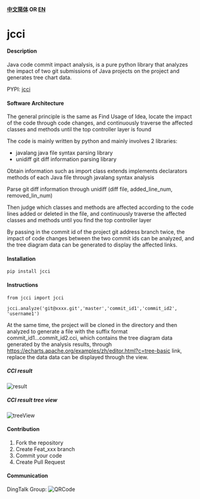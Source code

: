 #### [中文简体](https://github.com/baikaishuipp/jcci/blob/main/README.cn.md) OR [EN](https://github.com/baikaishuipp/jcci/blob/main/README.md)
# jcci

#### Description
Java code commit impact analysis, is a pure python library that analyzes the impact of two git submissions of Java projects on the project and generates tree chart data.

PYPI: [jcci](https://pypi.org/project/jcci/)

#### Software Architecture
The general principle is the same as Find Usage of Idea, locate the impact of the code through code changes, and continuously traverse the affected classes and methods until the top controller layer is found

The code is mainly written by python and mainly involves 2 libraries:

* javalang  java file syntax parsing library
* unidiff  git diff information parsing library

Obtain information such as import class extends implements declarators methods of each Java file through javalang syntax analysis

Parse git diff information through unidiff (diff file, added_line_num, removed_lin_num)

Then judge which classes and methods are affected according to the code lines added or deleted in the file, and continuously traverse the affected classes and methods until you find the top controller layer

By passing in the commit id of the project git address branch twice, the impact of code changes between the two commit ids can be analyzed, and the tree diagram data can be generated to display the affected links.

#### Installation
```
pip install jcci
```

#### Instructions

```
from jcci import jcci

jcci.analyze('git@xxxx.git','master','commit_id1','commit_id2', 'username1')
```

At the same time, the project will be cloned in the directory and then analyzed to generate a file with the suffix format commit_id1...commit_id2.cci, which contains the tree diagram data generated by the analysis results, through https://echarts.apache.org/examples/zh/editor.html?c=tree-basic link, replace the data data can be displayed through the view.


##### CCI result
![result](https://raw.githubusercontent.com/baikaishuipp/jcci/main/cci-result.png)

##### CCI result tree view
![treeView](https://raw.githubusercontent.com/baikaishuipp/jcci/main/cii-result-tree.png)


#### Contribution

1.  Fork the repository
2.  Create Feat_xxx branch
3.  Commit your code
4.  Create Pull Request

#### Communication
DingTalk Group: ![QRCode](https://raw.githubusercontent.com/baikaishuipp/jcci/main/jcci.jpg)
